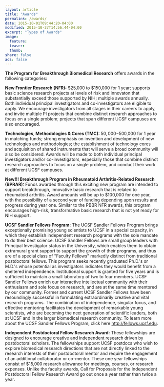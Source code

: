 ```yaml
---
layout: article
title: "Awards"
permalink: /awards/
date: 2015-10-01T09:44:20-04:00
modified: 2015-10-27T14:56:44-04:00
excerpt: "Types of Awards"
image:
  feature:
  teaser:
  thumb:
share: false
ads: false
---
```

**The Program for Breakthrough Biomedical Research** offers awards in the following categories:

**New Frontier Research (NFR):** $25,000 to $150,000 for 1 year; supports basic science research projects at levels of risk and innovaton that substantially exceed those supported by NIH; multiple awards annually. Both individual principal investigators and co-investigators are eligible to apply. We encourage investigators from all stages in their careers to apply, and invite multiple PI projects that combine distinct research approaches to focus on a single problem; projects that span different UCSF campuses are also encouraged.

**Technologies, Methodologies & Cores (TMC):** $50,000-$500,000 for 1 year in matching funds; strong emphasis on invention and development of new technologies and methodologies; the establishment of technology cores and acquisition of shared instruments that will serve a broad community will also be considered. Awards will be made to both individual principal investigators and/or co-investigators, especially those that combine distinct research approaches to focus on a single problem, and conduct their work at different UCSF campuses.

**New!!! Breakthrough Program in Rheumatoid Arthritis-Related Research (BPRAR):** Funds awarded through this exciting new program are intended to support breakthrough, innovative basic research that is related to rheumatoid arthritis. Award amounts will be up to $100,000 for one year, with the possibility of a second year of funding depending upon results and progress during year one. Similar to the PBBR NFR awards, this program encourages high-risk, transformative basic research that is not yet ready for NIH support.

**UCSF Sandler Fellows Program:** The UCSF Sandler Fellows Program brings exceptionally promising young scientists to UCSF in a special capacity, in which they establish independent research programs with the sole mandate to do their best science. UCSF Sandler Fellows are small group leaders with Principal Investigator status in the University, which enables them to obtain extramural grant support to support the growth of their programs, and thus are of a special class of "Faculty Fellows" markedly distinct from traditional postdoctoral fellows. This program seeks recently graduated Ph.D.'s or M.D.'s whose potential as investigators indicates they would benefit from a sheltered independence. Institutional support is granted for five years and is sufficient to maintain a small laboratory of two to four members. UCSF Sandler Fellows enrich our interactive intellectual community with their enthusiasm and sole focus on research, and are at the same time mentored by our community. Former and current UCSF Sandler Fellows have been resoundingly successful in formulating extraordinarily creative and vital research programs. The combination of independence, singular focus, and effective mentoring facilitates the development of remarkable young scientists, who are becoming the next generation of scientific leaders, both at UCSF and in the larger biomedical research community. To learn more about the UCSF Sandler Fellows Program, click here <http://fellows.ucsf.edu>.

**Independent Postdoctoral Fellow Research Award:** These fellowships are designed to encourage creative and independent research driven by postdoctoral scholars. The fellowships support UCSF postdocs who wish to explore biomedical research directions that are not directly linked to the research interests of their postdoctoral mentor and require the engagement of an additional collaborator or co-mentor. These one year fellowships consist of $15,000 research allowance for meetings, courses, or research expenses. Unlike the faculty awards, Call for Proposals for the Independent Postdoctoral Fellow Research Award go out once a year rather than twice a year.